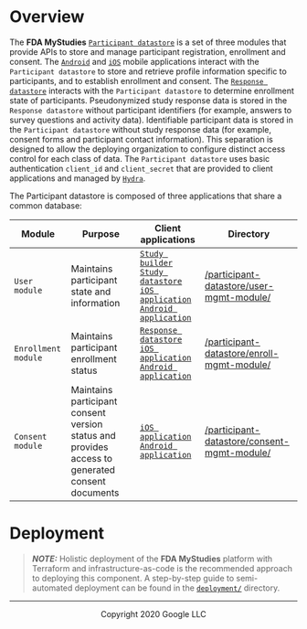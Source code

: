 <!--
 Copyright 2020 Google LLC
 Use of this source code is governed by an MIT-style
 license that can be found in the LICENSE file or at
 https://opensource.org/licenses/MIT.
-->
 
# Overview
The **FDA MyStudies** [`Participant datastore`](/participant-datastore/) is a set of three modules that provide APIs to store and manage participant registration, enrollment and consent. The [`Android`](/Android) and [`iOS`](/iOS) mobile applications interact with the `Participant datastore` to store and retrieve profile information specific to participants, and to establish enrollment and consent. The [`Response datastore`](/response-datastore/) interacts with the `Participant datastore` to determine enrollment state of participants. Pseudonymized study response data is stored in the `Response datastore` without participant identifiers (for example, answers to survey questions and activity data). Identifiable participant data is stored in the `Participant datastore` without study response data (for example, consent forms and participant contact information). This separation is designed to allow the deploying organization to configure distinct access control for each class of data. The `Participant datastore` uses basic authentication `client_id` and `client_secret` that are provided to client applications and managed by [`Hydra`](/hydra/).

The Participant datastore is composed of three applications that share a common database:

Module | Purpose | Client applications | Directory
---------------------|-----------------------------------------|-------------------|------------
`User module` | Maintains participant state and information | [`Study builder`](/study-builder/)<br/>[`Study datastore`](/study-datastore/)<br/>[`iOS application`](/iOS/)<br/>[`Android application`](/Android) | [/participant-datastore/user-mgmt-module/](/participant-datastore/user-mgmt-module/)
`Enrollment module` | Maintains participant enrollment status  | [`Response datastore`](/response-datastore/)<br/>[`iOS application`](/iOS/)<br/>[`Android application`](/Android) | [/participant-datastore/enroll-mgmt-module/](/participant-datastore/enroll-mgmt-module/)
`Consent module` | Maintains participant consent version status and provides access to generated consent documents | [`iOS application`](/iOS/)<br/>[`Android application`](/Android) | [/participant-datastore/consent-mgmt-module/](/participant-datastore/consent-mgmt-module/)
 
# Deployment
> **_NOTE:_** Holistic deployment of the **FDA MyStudies** platform with Terraform and infrastructure-as-code is the recommended approach to deploying this component. A step-by-step guide to semi-automated deployment can be found in the [`deployment/`](/deployment) directory.

***
<p align="center">Copyright 2020 Google LLC</p>
